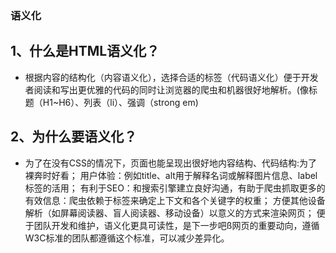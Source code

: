 ### 语义化
## 1、什么是HTML语义化？
* 根据内容的结构化（内容语义化），选择合适的标签（代码语义化）便于开发者阅读和写出更优雅的代码的同时让浏览器的爬虫和机器很好地解析。(像标题（H1~H6）、列表（li）、强调（strong em)
## 2、为什么要语义化？
* 为了在没有CSS的情况下，页面也能呈现出很好地内容结构、代码结构:为了裸奔时好看；
用户体验：例如title、alt用于解释名词或解释图片信息、label标签的活用；
有利于SEO：和搜索引擎建立良好沟通，有助于爬虫抓取更多的有效信息：爬虫依赖于标签来确定上下文和各个关键字的权重；
方便其他设备解析（如屏幕阅读器、盲人阅读器、移动设备）以意义的方式来渲染网页；
便于团队开发和维护，语义化更具可读性，是下一步吧ß网页的重要动向，遵循W3C标准的团队都遵循这个标准，可以减少差异化。